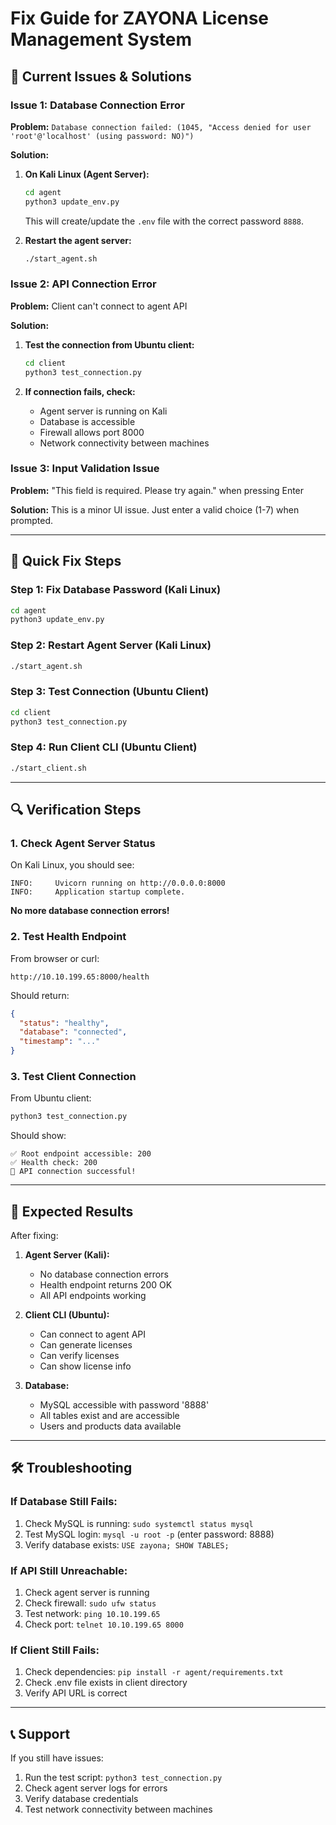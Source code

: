# Fix Guide for ZAYONA License Management System

## 🔧 Current Issues & Solutions

### Issue 1: Database Connection Error
**Problem:** `Database connection failed: (1045, "Access denied for user 'root'@'localhost' (using password: NO)")`

**Solution:**
1. **On Kali Linux (Agent Server):**
   ```bash
   cd agent
   python3 update_env.py
   ```
   This will create/update the `.env` file with the correct password `8888`.

2. **Restart the agent server:**
   ```bash
   ./start_agent.sh
   ```

### Issue 2: API Connection Error
**Problem:** Client can't connect to agent API

**Solution:**
1. **Test the connection from Ubuntu client:**
   ```bash
   cd client
   python3 test_connection.py
   ```

2. **If connection fails, check:**
   - Agent server is running on Kali
   - Database is accessible
   - Firewall allows port 8000
   - Network connectivity between machines

### Issue 3: Input Validation Issue
**Problem:** "This field is required. Please try again." when pressing Enter

**Solution:**
This is a minor UI issue. Just enter a valid choice (1-7) when prompted.

---

## 🚀 Quick Fix Steps

### Step 1: Fix Database Password (Kali Linux)
```bash
cd agent
python3 update_env.py
```

### Step 2: Restart Agent Server (Kali Linux)
```bash
./start_agent.sh
```

### Step 3: Test Connection (Ubuntu Client)
```bash
cd client
python3 test_connection.py
```

### Step 4: Run Client CLI (Ubuntu Client)
```bash
./start_client.sh
```

---

## 🔍 Verification Steps

### 1. Check Agent Server Status
On Kali Linux, you should see:
```
INFO:     Uvicorn running on http://0.0.0.0:8000
INFO:     Application startup complete.
```
**No more database connection errors!**

### 2. Test Health Endpoint
From browser or curl:
```
http://10.10.199.65:8000/health
```
Should return:
```json
{
  "status": "healthy",
  "database": "connected",
  "timestamp": "..."
}
```

### 3. Test Client Connection
From Ubuntu client:
```bash
python3 test_connection.py
```
Should show:
```
✅ Root endpoint accessible: 200
✅ Health check: 200
🎉 API connection successful!
```

---

## 🎯 Expected Results

After fixing:

1. **Agent Server (Kali):**
   - No database connection errors
   - Health endpoint returns 200 OK
   - All API endpoints working

2. **Client CLI (Ubuntu):**
   - Can connect to agent API
   - Can generate licenses
   - Can verify licenses
   - Can show license info

3. **Database:**
   - MySQL accessible with password '8888'
   - All tables exist and are accessible
   - Users and products data available

---

## 🛠️ Troubleshooting

### If Database Still Fails:
1. Check MySQL is running: `sudo systemctl status mysql`
2. Test MySQL login: `mysql -u root -p` (enter password: 8888)
3. Verify database exists: `USE zayona; SHOW TABLES;`

### If API Still Unreachable:
1. Check agent server is running
2. Check firewall: `sudo ufw status`
3. Test network: `ping 10.10.199.65`
4. Check port: `telnet 10.10.199.65 8000`

### If Client Still Fails:
1. Check dependencies: `pip install -r agent/requirements.txt`
2. Check .env file exists in client directory
3. Verify API URL is correct

---

## 📞 Support

If you still have issues:
1. Run the test script: `python3 test_connection.py`
2. Check agent server logs for errors
3. Verify database credentials
4. Test network connectivity between machines 